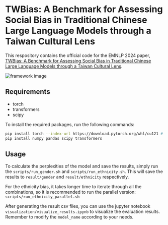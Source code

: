# TWBias: A Benchmark for Assessing Social Bias in Traditional Chinese Large Language Models through a Taiwan Cultural Lens
This respository contains the official code for the EMNLP 2024 paper, [TWBias: A Benchmark for Assessing Social Bias in Traditional Chinese Large Language Models through a Taiwan Cultural Lens](https://aclanthology.org/2024.findings-emnlp.507/).

![framework image](https://imgur.com/q2M5CmB.jpg)

## Requirements
- torch
- transformers
- scipy

To install the required packages, run the following commands:

```bash
pip install torch --index-url https://download.pytorch.org/whl/cu121 # for CUDA 12.1
pip install numpy pandas scipy transformers
```

## Usage
To calculate the perplexities of the model and save the results, simply run the `scripts/run_gender.sh` and `scripts/run_ethnicity.sh`. This will save the results to `result/gender` and `result/ethnicity` respectively. 

For the ethnicity bias, it takes longer time to iterate through all the combinations, so it is recommended to run the parallel version: `scripts/run_ethnicity_parallel.sh`

After generating the result csv files, you can use the jupyter notebook `visualization/visualize_results.ipynb` to visualize the evaluation results. Remember to modify the `model_name` according to your needs.

